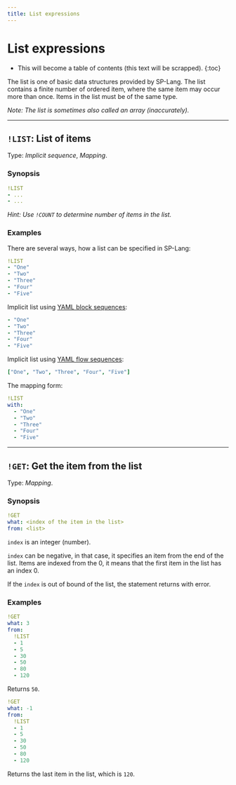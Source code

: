 ```yaml
---
title: List expressions
---
```


# List expressions


* This will become a table of contents (this text will be scrapped).
{:toc}

The list is one of basic data structures provided by SP-Lang.
The list contains a finite number of ordered item, where the same item may occur more than once.
Items in the list must be of the same type.

_Note: The list is sometimes also called an array (inaccurately)._


--- 

## `!LIST`: List of items 

Type:  _Implicit sequence_, _Mapping_.

### Synopsis

```yaml
!LIST
- ...
- ...
```

_Hint: Use `!COUNT` to determine number of items in the list._


### Examples

There are several ways, how a list can be specified in SP-Lang:

```yaml
!LIST
- "One"
- "Two"
- "Three"
- "Four"
- "Five"
```


Implicit list using [YAML block sequences](https://yaml.org/spec/1.2.2/#821-block-sequences):

```yaml
- "One"
- "Two"
- "Three"
- "Four"
- "Five"
```


Implicit list using [YAML flow sequences](https://yaml.org/spec/1.2.2/#741-flow-sequences):

```yaml
["One", "Two", "Three", "Four", "Five"]
```


The mapping form:

```yaml
!LIST
with:
  - "One"
  - "Two"
  - "Three"
  - "Four"
  - "Five"
```

--- 

## `!GET`: Get the item from the list 

Type: _Mapping_.


### Synopsis

```yaml
!GET
what: <index of the item in the list>
from: <list>
```

`index` is an integer (number).

`index` can be negative, in that case, it specifies an item from the end of the list.
Items are indexed from the 0, it means that the first item in the list has an index 0.

If the `index` is out of bound of the list, the statement returns with error.


### Examples

```yaml
!GET
what: 3
from:
  !LIST
  - 1
  - 5
  - 30
  - 50
  - 80
  - 120
```

Returns `50`.


```yaml
!GET
what: -1
from:
  !LIST
  - 1
  - 5
  - 30
  - 50
  - 80
  - 120
```

Returns the last item in the list, which is `120`.

